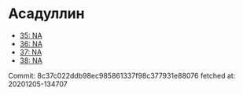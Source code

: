 # Асадуллин
- [35: NA](35.md)
- [36: NA](36.md)
- [37: NA](37.md)
- [38: NA](38.md)

Commit: 8c37c022ddb98ec985861337f98c377931e88076
 fetched at: 20201205-134707
